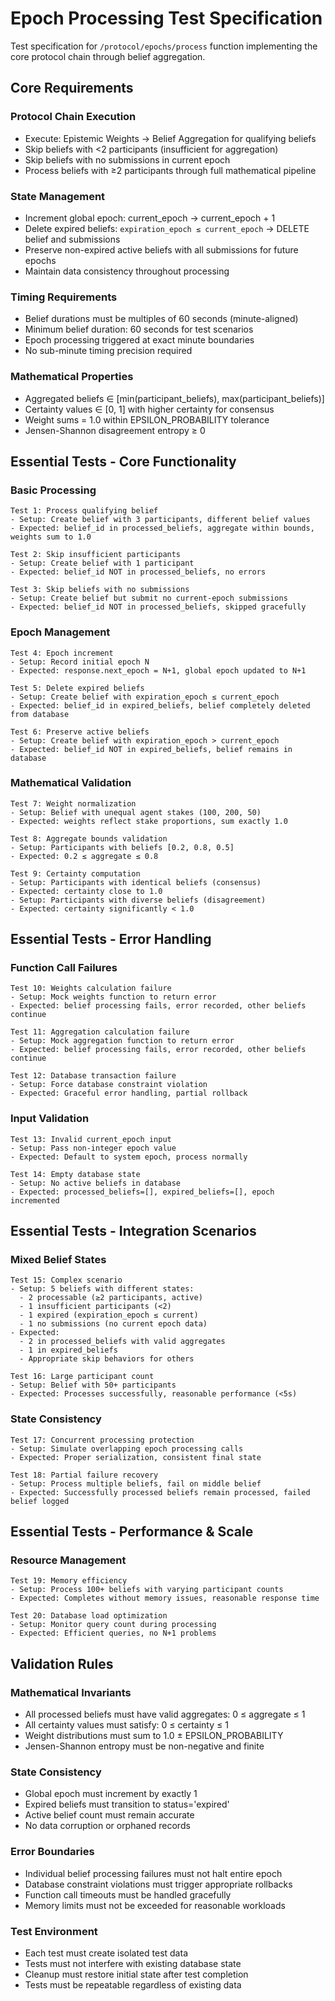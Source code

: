 # Epoch Processing Test Specification

Test specification for `/protocol/epochs/process` function implementing the core protocol chain through belief aggregation.

## Core Requirements

### **Protocol Chain Execution**
- Execute: Epistemic Weights → Belief Aggregation for qualifying beliefs
- Skip beliefs with <2 participants (insufficient for aggregation)
- Skip beliefs with no submissions in current epoch
- Process beliefs with ≥2 participants through full mathematical pipeline

### **State Management**
- Increment global epoch: current_epoch → current_epoch + 1
- Delete expired beliefs: `expiration_epoch ≤ current_epoch` → DELETE belief and submissions
- Preserve non-expired active beliefs with all submissions for future epochs
- Maintain data consistency throughout processing

### **Timing Requirements**
- Belief durations must be multiples of 60 seconds (minute-aligned)
- Minimum belief duration: 60 seconds for test scenarios
- Epoch processing triggered at exact minute boundaries
- No sub-minute timing precision required

### **Mathematical Properties**
- Aggregated beliefs ∈ [min(participant_beliefs), max(participant_beliefs)]
- Certainty values ∈ [0, 1] with higher certainty for consensus
- Weight sums = 1.0 within EPSILON_PROBABILITY tolerance
- Jensen-Shannon disagreement entropy ≥ 0

## Essential Tests - Core Functionality

### **Basic Processing**
```
Test 1: Process qualifying belief
- Setup: Create belief with 3 participants, different belief values
- Expected: belief_id in processed_beliefs, aggregate within bounds, weights sum to 1.0

Test 2: Skip insufficient participants
- Setup: Create belief with 1 participant
- Expected: belief_id NOT in processed_beliefs, no errors

Test 3: Skip beliefs with no submissions
- Setup: Create belief but submit no current-epoch submissions
- Expected: belief_id NOT in processed_beliefs, skipped gracefully
```

### **Epoch Management**
```
Test 4: Epoch increment
- Setup: Record initial epoch N
- Expected: response.next_epoch = N+1, global epoch updated to N+1

Test 5: Delete expired beliefs
- Setup: Create belief with expiration_epoch ≤ current_epoch
- Expected: belief_id in expired_beliefs, belief completely deleted from database

Test 6: Preserve active beliefs
- Setup: Create belief with expiration_epoch > current_epoch
- Expected: belief_id NOT in expired_beliefs, belief remains in database
```

### **Mathematical Validation**
```
Test 7: Weight normalization
- Setup: Belief with unequal agent stakes (100, 200, 50)
- Expected: weights reflect stake proportions, sum exactly 1.0

Test 8: Aggregate bounds validation
- Setup: Participants with beliefs [0.2, 0.8, 0.5]
- Expected: 0.2 ≤ aggregate ≤ 0.8

Test 9: Certainty computation
- Setup: Participants with identical beliefs (consensus)
- Expected: certainty close to 1.0
- Setup: Participants with diverse beliefs (disagreement)
- Expected: certainty significantly < 1.0
```

## Essential Tests - Error Handling

### **Function Call Failures**
```
Test 10: Weights calculation failure
- Setup: Mock weights function to return error
- Expected: belief processing fails, error recorded, other beliefs continue

Test 11: Aggregation calculation failure
- Setup: Mock aggregation function to return error
- Expected: belief processing fails, error recorded, other beliefs continue

Test 12: Database transaction failure
- Setup: Force database constraint violation
- Expected: Graceful error handling, partial rollback
```

### **Input Validation**
```
Test 13: Invalid current_epoch input
- Setup: Pass non-integer epoch value
- Expected: Default to system epoch, process normally

Test 14: Empty database state
- Setup: No active beliefs in database
- Expected: processed_beliefs=[], expired_beliefs=[], epoch incremented
```

## Essential Tests - Integration Scenarios

### **Mixed Belief States**
```
Test 15: Complex scenario
- Setup: 5 beliefs with different states:
  - 2 processable (≥2 participants, active)
  - 1 insufficient participants (<2)
  - 1 expired (expiration_epoch ≤ current)
  - 1 no submissions (no current epoch data)
- Expected:
  - 2 in processed_beliefs with valid aggregates
  - 1 in expired_beliefs
  - Appropriate skip behaviors for others

Test 16: Large participant count
- Setup: Belief with 50+ participants
- Expected: Processes successfully, reasonable performance (<5s)
```

### **State Consistency**
```
Test 17: Concurrent processing protection
- Setup: Simulate overlapping epoch processing calls
- Expected: Proper serialization, consistent final state

Test 18: Partial failure recovery
- Setup: Process multiple beliefs, fail on middle belief
- Expected: Successfully processed beliefs remain processed, failed belief logged
```

## Essential Tests - Performance & Scale

### **Resource Management**
```
Test 19: Memory efficiency
- Setup: Process 100+ beliefs with varying participant counts
- Expected: Completes without memory issues, reasonable response time

Test 20: Database load optimization
- Setup: Monitor query count during processing
- Expected: Efficient queries, no N+1 problems
```

## Validation Rules

### **Mathematical Invariants**
- All processed beliefs must have valid aggregates: 0 ≤ aggregate ≤ 1
- All certainty values must satisfy: 0 ≤ certainty ≤ 1
- Weight distributions must sum to 1.0 ± EPSILON_PROBABILITY
- Jensen-Shannon entropy must be non-negative and finite

### **State Consistency**
- Global epoch must increment by exactly 1
- Expired beliefs must transition to status='expired'
- Active belief count must remain accurate
- No data corruption or orphaned records

### **Error Boundaries**
- Individual belief processing failures must not halt entire epoch
- Database constraint violations must trigger appropriate rollbacks
- Function call timeouts must be handled gracefully
- Memory limits must not be exceeded for reasonable workloads

### **Test Environment**
- Each test must create isolated test data
- Tests must not interfere with existing database state
- Cleanup must restore initial state after test completion
- Tests must be repeatable regardless of existing data